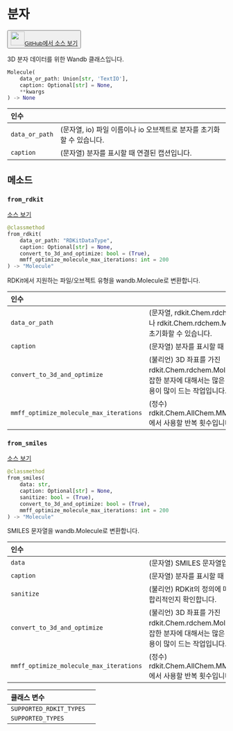 
# 분자

<p><button style={{display: 'flex', alignItems: 'center', backgroundColor: 'white', border: '1px solid #ddd', padding: '10px', borderRadius: '6px', cursor: 'pointer', boxShadow: '0 2px 3px rgba(0,0,0,0.1)', transition: 'all 0.3s'}}><a href='https://www.github.com/wandb/wandb/tree/v0.16.4/wandb/sdk/data_types/molecule.py#L25-L241' style={{fontSize: '1.2em', display: 'flex', alignItems: 'center'}}><img src='https://github.githubassets.com/images/modules/logos_page/GitHub-Mark.png' height='32px' width='32px' style={{marginRight: '10px'}}/>GitHub에서 소스 보기</a></button></p>


3D 분자 데이터를 위한 Wandb 클래스입니다.

```python
Molecule(
    data_or_path: Union[str, 'TextIO'],
    caption: Optional[str] = None,
    **kwargs
) -> None
```

| 인수 |  |
| :--- | :--- |
|  `data_or_path` |  (문자열, io) 파일 이름이나 io 오브젝트로 분자를 초기화할 수 있습니다. |
|  `caption` |  (문자열) 분자를 표시할 때 연결된 캡션입니다. |

## 메소드

### `from_rdkit`

[소스 보기](https://www.github.com/wandb/wandb/tree/v0.16.4/wandb/sdk/data_types/molecule.py#L99-L163)

```python
@classmethod
from_rdkit(
    data_or_path: "RDKitDataType",
    caption: Optional[str] = None,
    convert_to_3d_and_optimize: bool = (True),
    mmff_optimize_molecule_max_iterations: int = 200
) -> "Molecule"
```

RDKit에서 지원하는 파일/오브젝트 유형을 wandb.Molecule로 변환합니다.

| 인수 |  |
| :--- | :--- |
|  `data_or_path` |  (문자열, rdkit.Chem.rdchem.Mol) 파일 이름이나 rdkit.Chem.rdchem.Mol 오브젝트로 분자를 초기화할 수 있습니다. |
|  `caption` |  (문자열) 분자를 표시할 때 연결된 캡션입니다. |
|  `convert_to_3d_and_optimize` |  (불리언) 3D 좌표를 가진 rdkit.Chem.rdchem.Mol로 변환합니다. 이는 복잡한 분자에 대해서는 많은 시간이 걸릴 수 있는 비용이 많이 드는 작업입니다. |
|  `mmff_optimize_molecule_max_iterations` |  (정수) rdkit.Chem.AllChem.MMFFOptimizeMolecule에서 사용할 반복 횟수입니다. |

### `from_smiles`

[소스 보기](https://www.github.com/wandb/wandb/tree/v0.16.4/wandb/sdk/data_types/molecule.py#L165-L202)

```python
@classmethod
from_smiles(
    data: str,
    caption: Optional[str] = None,
    sanitize: bool = (True),
    convert_to_3d_and_optimize: bool = (True),
    mmff_optimize_molecule_max_iterations: int = 200
) -> "Molecule"
```

SMILES 문자열을 wandb.Molecule로 변환합니다.

| 인수 |  |
| :--- | :--- |
|  `data` |  (문자열) SMILES 문자열입니다. |
|  `caption` |  (문자열) 분자를 표시할 때 연결된 캡션입니다. |
|  `sanitize` |  (불리언) RDKit의 정의에 따라 분자가 화학적으로 합리적인지 확인합니다. |
|  `convert_to_3d_and_optimize` |  (불리언) 3D 좌표를 가진 rdkit.Chem.rdchem.Mol로 변환합니다. 이는 복잡한 분자에 대해서는 많은 시간이 걸릴 수 있는 비용이 많이 드는 작업입니다. |
|  `mmff_optimize_molecule_max_iterations` |  (정수) rdkit.Chem.AllChem.MMFFOptimizeMolecule에서 사용할 반복 횟수입니다. |

| 클래스 변수 |  |
| :--- | :--- |
|  `SUPPORTED_RDKIT_TYPES`<a id="SUPPORTED_RDKIT_TYPES"></a> |   |
|  `SUPPORTED_TYPES`<a id="SUPPORTED_TYPES"></a> |   |